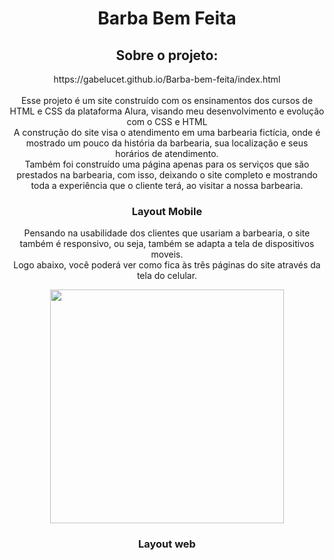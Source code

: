 <h1 align="center">Barba Bem Feita</h1>

<h2 align="center">Sobre o projeto:</h2>
<p align ="center">https://gabelucet.github.io/Barba-bem-feita/index.html<br><br>
Esse projeto é um site construído com os ensinamentos dos cursos de HTML e CSS da plataforma Alura, visando meu desenvolvimento e evolução com o CSS e HTML<br>
A construção do site visa o atendimento em uma barbearia fictícia, onde é mostrado um pouco da história da barbearia, sua localização e seus horários de atendimento.<br>
Também foi construído uma página apenas para os serviços que são prestados na barbearia, com isso, deixando o site completo e mostrando toda a experiência que o cliente terá, ao visitar a nossa barbearia.</p>

<h3 align="center">Layout Mobile</h3>
<p align="center">Pensando na usabilidade dos clientes que usariam a barbearia, o site também é responsivo, ou seja, também se adapta a tela de dispositivos moveis.<br>
Logo abaixo, você poderá ver como fica às três páginas do site através da tela do celular.</p>
<div align="center">
<img src="assets/1.gif" height ="374px">
</div>

<h3 align=center>Layout web</h3>
